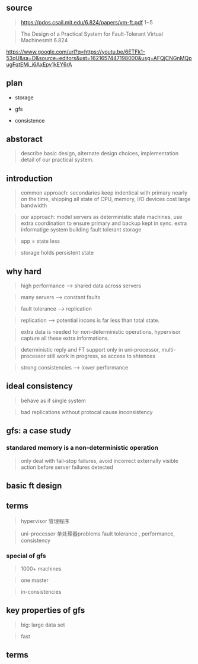 ## source


> https://pdos.csail.mit.edu/6.824/papers/vm-ft.pdf 1~5

> The Design of a
Practical System for
Fault-Tolerant Virtual Machinesmit 6.824

https://www.google.com/url?q=https://youtu.be/6ETFk1-53qU&sa=D&source=editors&ust=1621657447198000&usg=AFQjCNGnMQpugFqtEMi_i6AxEpv1kEY6rA

## plan
- storage

- gfs

- consistence

## abstoract
> describe basic design, alternate design choices, implementation detail of our practical system.

## introduction
> common approach:
secondaries keep indentical with primary nearly on the time, shipping all state of CPU, memory, I/O devices cost large bandwidth

> our approach:
model servers as deterministic state machines, use extra coordination to ensure primary and backup kept in sync. extra informatige system
> building fault tolerant storage

> app = state less

> storage holds persistent state

## why hard
> high performance --> shared data across servers

> many servers --> constant faults

> fault tolerance --> replication

> replication --> potential incons is far less than total state.

> extra data is needed for non-deterministic operations, hypervisor capture all these extra informations.

> deterministic reply and FT support only in uni-processor, multi-processor still work in progress, as access to shtences

> strong consistencies --> lower performance

## ideal consistency

> behave as if single system

> bad replications without protocal cause
 inconsistency
  
## gfs: a case study

### standared memory is a non-deterministic operation

> only deal with fail-stop failures, avoid incorrect externally visible action before server failures detected

## basic ft design
> 

## terms
> hypervisor 管理程序

> uni-processor 单处理器problems
> fault tolerance , performance, consistency

### special of gfs
> 1000+ machines

> one master
 
> in-consistencies

## key properties of gfs
> big: large data set

> fast 






## terms

